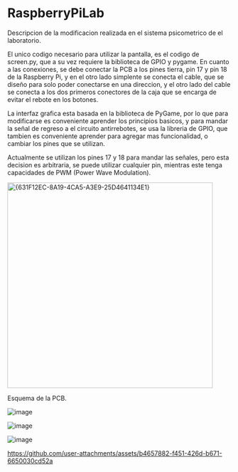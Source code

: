 # RaspberryPiLab
Descripcion de la modificacion realizada en el sistema psicometrico de el laboratorio.

El unico codigo necesario para utilizar la pantalla, es el codigo de screen.py, que a su vez requiere la biblioteca de GPIO y pygame.
En cuanto a las conexiones, se debe conectar la PCB a los pines tierra, pin 17 y pin 18 de la Raspberry Pi, y en el otro lado simplente se conecta el cable, que se diseño para solo poder conectarse en una direccion, y el otro lado del cable se conecta a los dos primeros conectores de la caja que se encarga de evitar el rebote en los botones.

La interfaz grafica esta basada en la biblioteca de PyGame, por lo que para modificarse es conveniente aprender los principios basicos, y para mandar la señal de regreso a el circuito antirrebotes, se usa la libreria de GPIO, que tambien es conveniente aprender para agregar mas funcionalidad, o cambiar los pines que se utilizan.

Actualmente se utilizan los pines 17 y 18 para mandar las señales, pero esta decision es arbitraria, se puede utilizar cualquier pin, mientras este tenga capacidades de PWM (Power Wave Modulation).

<img width="462" alt="{631F12EC-8A19-4CA5-A3E9-25D4641134E1}" src="https://github.com/user-attachments/assets/eeace999-7217-4359-b677-62bd2c45751b" />

Esquema de la PCB.

![image](https://github.com/user-attachments/assets/db10893f-e55e-48ab-971e-b9dcdc386a5f)



![image](https://github.com/user-attachments/assets/2e706b93-766c-45e6-8927-261293a4f9d7)

![image](https://github.com/user-attachments/assets/93123d4b-61b5-43a2-874c-01686146d2b4)


https://github.com/user-attachments/assets/b4657882-f451-426d-b671-6650030cd52a


